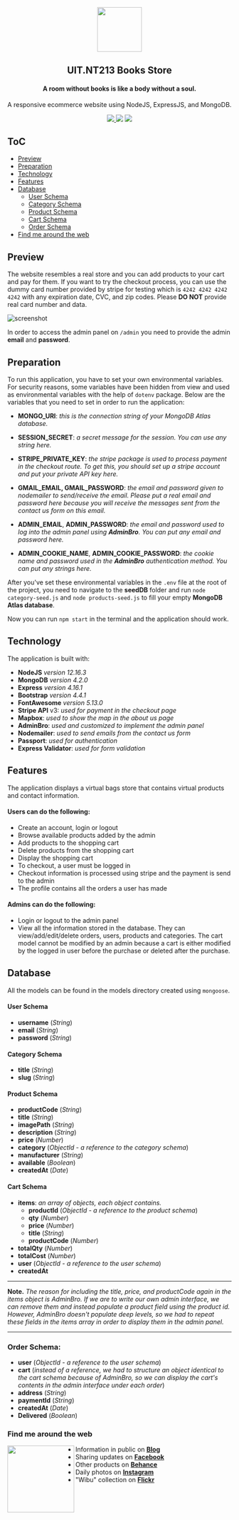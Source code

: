 <p align="center">
  <a href="#">
    <img src="public/images/shop-icon.png" width='100px'/>
  </a>
</p>

<h2 align="center">UIT.NT213 Books Store </h2>

<h4 align="center">A room without books is like a body without a soul.</h4>
<p align='center'>A responsive ecommerce website using NodeJS, ExpressJS, and MongoDB.</p>

<p align="center">
  <a href="https://github.com/meokisama/meokisama.github.io/blob/develop/LICENSE">
    <img src="https://img.shields.io/badge/license-MIT-blue.svg"/>
  </a>
  <img src="https://img.shields.io/badge/PRs-welcome-brightgreen.svg"/>
  <a href="https://twitter.com/intent/follow?screen_name=meokiiii">
    <img src="https://img.shields.io/twitter/follow/meokiiii.svg?label=Follow%20@meokiiii"/>
  </a>
</p>

## ToC

  - [Preview](#preview)
  - [Preparation](#preparation)
  - [Technology](#technology)
  - [Features](#features)
  - [Database](#database)
    - [User Schema](#user-schema)
    - [Category Schema](#category-schema)
    - [Product Schema](#product-schema)
    - [Cart Schema](#cart-schema)
    - [Order Schema](#order-schema)
  - [Find me around the web](#find-me-around-the-web)

## Preview

The website resembles a real store and you can add products to your cart and pay for them. If you want to try the checkout process, you can use the dummy card number provided by stripe for testing which is `4242 4242 4242 4242` with any expiration date, CVC, and zip codes. Please **DO NOT** provide real card number and data.

![screenshot](screenshot.png)

In order to access the admin panel on `/admin` you need to provide the admin **email** and **password**.

## Preparation

To run this application, you have to set your own environmental variables. For security reasons, some variables have been hidden from view and used as environmental variables with the help of `dotenv` package. Below are the variables that you need to set in order to run the application:

- **MONGO_URI**: *this is the connection string of your MongoDB Atlas database.*

- **SESSION_SECRET**: *a secret message for the session. You can use any string here.*

- **STRIPE_PRIVATE_KEY**: *the stripe package is used to process payment in the checkout route. To get this, you should set up a stripe account and put your private API key here.*

- **GMAIL_EMAIL, GMAIL_PASSWORD**: *the email and password given to nodemailer to send/receive the email. Please put a real email and password here because you will receive the messages sent from the contact us form on this email.*

- **ADMIN_EMAIL**, **ADMIN_PASSWORD**: *the email and password used to log into the admin panel using **AdminBro**. You can put any email and password here.*

- **ADMIN_COOKIE_NAME**, **ADMIN_COOKIE_PASSWORD**: *the cookie name and password used in the **AdminBro** authentication method. You can put any strings here.*

After you've set these environmental variables in the `.env` file at the root of the project, you need to navigate to the **seedDB** folder and run `node category-seed.js` and `node products-seed.js` to fill your empty **MongoDB Atlas database**.

Now you can run `npm start` in the terminal and the application should work.

## Technology

The application is built with:

- **NodeJS** *version 12.16.3*
- **MongoDB** *version 4.2.0*
- **Express** *version 4.16.1*
- **Bootstrap** *version 4.4.1*
- **FontAwesome** *version 5.13.0*
- **Stripe API** v3: *used for payment in the checkout page*
- **Mapbox**: *used to show the map in the about us page*
- **AdminBro**: *used and customized to implement the admin panel*
- **Nodemailer**: *used to send emails from the contact us form*
- **Passport**: *used for authentication*
- **Express Validator**: *used for form validation*

## Features

The application displays a virtual bags store that contains virtual products and contact information.

#### Users can do the following:

- Create an account, login or logout
- Browse available products added by the admin
- Add products to the shopping cart
- Delete products from the shopping cart
- Display the shopping cart
- To checkout, a user must be logged in
- Checkout information is processed using stripe and the payment is send to the admin
- The profile contains all the orders a user has made

#### Admins can do the following:

- Login or logout to the admin panel
- View all the information stored in the database. They can view/add/edit/delete orders, users, products and categories. The cart model cannot be modified by an admin because a cart is either modified by the logged in user before the purchase or deleted after the purchase.

## Database

All the models can be found in the models directory created using `mongoose`.

#### User Schema

- **username** (*String*)
- **email** (*String*)
- **password** (*String*)

#### Category Schema

- **title** (*String*)
- **slug** (*String*)

#### Product Schema

- **productCode** (*String*)
- **title** (*String*)
- **imagePath** (*String*)
- **description** (*String*)
- **price** (*Number*)
- **category** (*ObjectId - a reference to the category schema*)
- **manufacturer** (*String*)
- **available** (*Boolean*)
- **createdAt** (*Date*)

#### Cart Schema

- **items**: *an array of objects, each object contains.*
  - **productId** (*ObjectId - a reference to the product schema*)
  - **qty** (*Number*)
  - **price** (*Number*)
  - **title** (*String*)
  - **productCode** (*Number*)
- **totalQty** (*Number*)
- **totalCost** (*Number*)
- **user** (*ObjectId - a reference to the user schema*)
- **createdAt**

---  
**Note.** *The reason for including the title, price, and productCode again in the items object is AdminBro. If we are to write our own admin interface, we can remove them and instead populate a product field using the product id. However, AdminBro doesn't populate deep levels, so we had to repeat these fields in the items array in order to display them in the admin panel.*

---
### Order Schema:

- **user** (*ObjectId - a reference to the user schema*)
- **cart** (*instead of a reference, we had to structure an object identical to the cart schema because of AdminBro, so we can display the cart's contents in the admin interface under each order*)
- **address** (*String*)
- **paymentId** (*String*)
- **createdAt** (*Date*)
- **Delivered** (*Boolean*)

### Find me around the web

<a href="https://facebook.com/slytherinnn/"><img align="left" width="150" height="150" src="https://github.com/meokisama/meokisama/blob/master/image/2750554.png"> </a>

- Information in public on <a href="https://meoki.net/">**Blog**</a> 
- Sharing updates on <a href="https://facebook.com/slytherinnn/">**Facebook**</a>
- Other products on <a href="https://www.behance.net/meokisama">**Behance**</a>
- Daily photos on <a href="https://www.instagram.com/meokisama/">**Instagram**</a>
- "Wibu" collection on <a href="https://www.flickr.com/photos/meokisama/albums">**Flickr**</a>